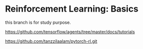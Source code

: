 # Reinforcement Learning: Basics

this branch is for study purpose.

https://github.com/tensorflow/agents/tree/master/docs/tutorials

https://github.com/tanzzilaalam/pytorch-rl.git